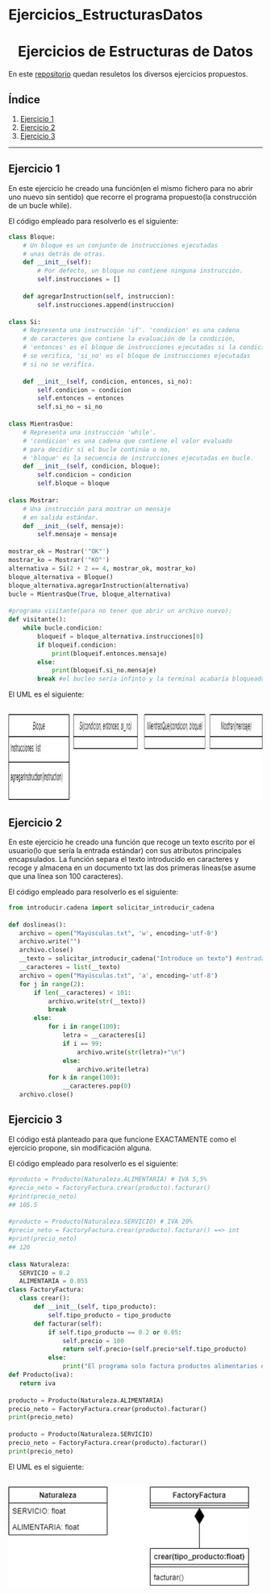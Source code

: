 # Ejercicios_EstructurasDatos
<h1 align="center">Ejercicios de Estructuras de Datos</h1>

En este [repositorio](https://github.com/Xavitheforce/Ejercicios_EstructurasDatos) quedan resuletos los diversos ejercicios propuestos.

## Índice
1. [Ejercicio 1](#id1)
3. [Ejercicio 2](#id2)
3. [Ejercicio 3](#id3)
***

## Ejercicio 1<a name="id1"></a>

En este ejercicio he creado una función(en el mismo fichero para no abrir uno nuevo sin sentido) que recorre el programa propuesto(la construcción de un bucle while).

El código empleado para resolverlo es el siguiente:

```python
class Bloque: 
    # Un bloque es un conjunto de instrucciones ejecutadas 
    # unas detrás de otras. 
    def __init__(self): 
        # Por defecto, un bloque no contiene ninguna instrucción. 
        self.instrucciones = [] 
 
    def agregarInstruction(self, instruccion): 
        self.instrucciones.append(instruccion) 
 
class Si: 
    # Representa una instrucción 'if'. 'condicion' es una cadena 
    # de caracteres que contiene la evaluación de la condición, 
    # 'entonces' es el bloque de instrucciones ejecutadas si la condición 
    # se verifica, 'si_no' es el bloque de instrucciones ejecutadas 
    # si no se verifica. 
 
    def __init__(self, condicion, entonces, si_no): 
        self.condicion = condicion 
        self.entonces = entonces 
        self.si_no = si_no 
 
class MientrasQue: 
    # Representa una instrucción 'while'. 
    # 'condicion' es una cadena que contiene el valor evaluado 
    # para decidir si el bucle continúa o no, 
    # 'bloque' es la secuencia de instrucciones ejecutadas en bucle. 
    def __init__(self, condicion, bloque): 
        self.condicion = condicion 
        self.bloque = bloque 
 
class Mostrar: 
    # Una instrucción para mostrar un mensaje 
    # en salida estándar. 
    def __init__(self, mensaje): 
        self.mensaje = mensaje

mostrar_ok = Mostrar('"OK"') 
mostrar_ko = Mostrar('"KO"') 
alternativa = Si(2 + 2 == 4, mostrar_ok, mostrar_ko) 
bloque_alternativa = Bloque() 
bloque_alternativa.agregarInstruction(alternativa) 
bucle = MientrasQue(True, bloque_alternativa)

#programa visitante(para no tener que abrir un archivo nuevo):
def visitante():
    while bucle.condicion:
        bloqueif = bloque_alternativa.instrucciones[0]
        if bloqueif.condicion:
            print(bloqueif.entonces.mensaje)
        else:
            print(bloqueif.si_no.mensaje)
        break #el bucleo sería infinto y la terminal acabaría bloqueada de no meter este break.
```
El UML es el siguiente:

<br>
<img height="170" src="UML/Ejercicio1.jpg" />
<br>

## Ejercicio 2<a name="id2"></a>

En este ejercicio he creado una función que recoge un texto escrito por el usuario(lo que sería la entrada estándar) con sus atributos principales encapsulados. La función separa el texto introducido en caracteres y recoge y almacena en un documento txt las dos primeras líneas(se asume que una línea son 100 caracteres).


El código empleado para resolverlo es el siguiente:
 
 ```python
from introducir.cadena import solicitar_introducir_cadena

def doslineas():
    archivo = open("Mayúsculas.txt", 'w', encoding='utf-8')
    archivo.write("")
    archivo.close()
    __texto = solicitar_introducir_cadena("Introduce un texto") #entrada éstandar. Digamos que una línea vale 100 caracteres.
    __caracteres = list(__texto)
    archivo = open("Mayúsculas.txt", 'a', encoding='utf-8')
    for j in range(2):
        if len(__caracteres) < 101:
            archivo.write(str(__texto))
            break
        else:
            for i in range(100):
                letra = __caracteres[i]
                if i == 99:
                    archivo.write(str(letra)+"\n")
                else:
                    archivo.write(letra)
            for k in range(100):
                __caracteres.pop(0) 
    archivo.close()
```

## Ejercicio 3<a name="id3"></a>

El código está planteado para que funcione EXACTAMENTE como el ejercicio propone, sin modificación alguna.

El código empleado para resolverlo es el siguiente:
 
 ```python
 #producto = Producto(Naturaleza.ALIMENTARIA) # IVA 5,5% 
#precio_neto = FactoryFactura.crear(producto).facturar() 
#print(precio_neto) 
## 105.5 
 
#producto = Producto(Naturaleza.SERVICIO) # IVA 20% 
#precio_neto = FactoryFactura.crear(producto).facturar() ==> int
#print(precio_neto) 
## 120

class Naturaleza:
    SERVICIO = 0.2
    ALIMENTARIA = 0.055
class FactoryFactura:
    class crear():
        def __init__(self, tipo_producto):
            self.tipo_producto = tipo_producto
        def facturar(self):
            if self.tipo_producto == 0.2 or 0.05:
                self.precio = 100
                return self.precio+(self.precio*self.tipo_producto)
            else:
                print("El programa solo factura productos alimentarios o servicios.")
def Producto(iva):
    return iva

producto = Producto(Naturaleza.ALIMENTARIA)
precio_neto = FactoryFactura.crear(producto).facturar()
print(precio_neto)

producto = Producto(Naturaleza.SERVICIO)
precio_neto = FactoryFactura.crear(producto).facturar()
print(precio_neto)

```
El UML es el siguiente:

<br>
<img height="200" src="UML/Ejercicio3.jpg" />
<br>
